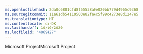 ```yaml
---
ms.openlocfilehash: 2da0c6881cfd8f55538a0e020bb779d4965c9368
ms.sourcegitcommit: 11a61db54119503e82faec5f99c4273e8d1247e5
ms.translationtype: HT
ms.contentlocale: da-DK
ms.lasthandoff: 10/16/2020
ms.locfileid: "4069427"
---
```

<span data-ttu-id="f67ac-101">Microsoft Project</span><span class="sxs-lookup"><span data-stu-id="f67ac-101">Microsoft Project</span></span>